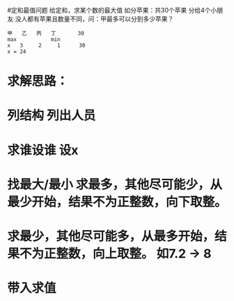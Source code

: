 #定和最值问题
    给定和，求某个数的最大值
    如分苹果：共30个苹果 分给4个小朋友 没人都有苹果且数量不同，问：甲最多可以分到多少苹果？
    
    甲   乙   丙   丁       30
    max           min
    x   3     2     1      30
    x = 24



# 求解思路：
#    列结构          列出人员
#    求谁设谁         设x
#    找最大/最小      求最多，其他尽可能少，从最少开始，结果不为正整数，向下取整。
#                   求最少，其他尽可能多，从最多开始，结果不为正整数，向上取整。 如7.2  -> 8
#    带入求值














